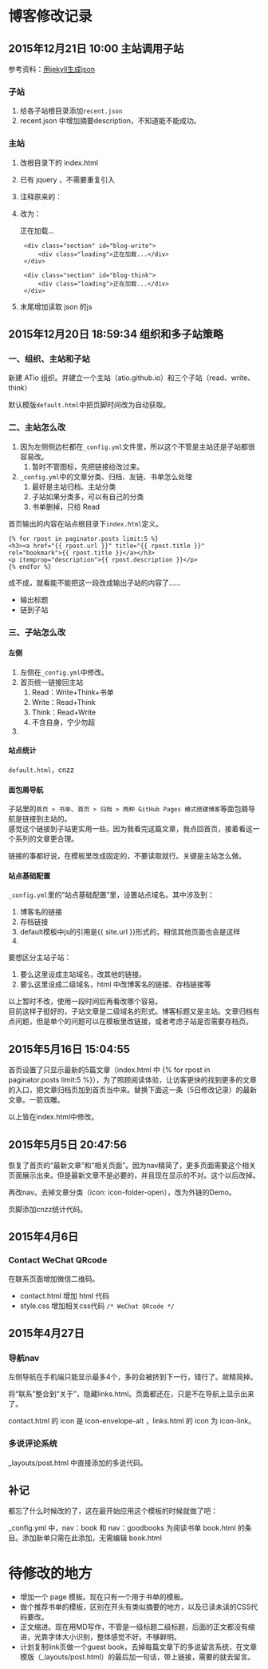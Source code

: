 # 博客修改记录

## 2015年12月21日 10:00 主站调用子站

参考资料：[用jekyll生成json](http://yanping.me/cn/blog/2012/04/19/jekyll-with-json/)

### 子站
1. 给各子站根目录添加`recent.json`
2. recent.json 中增加摘要description，不知道能不能成功。

### 主站

1. 改根目录下的 index.html 
2. 已有 jquery ，不需要重复引入
3. 注释原来的：

    <article class="lotus-article">
        <!-- {% for rpost in paginator.posts limit:5 %}
            <h3><a href="{{ rpost.url }}" title="{{ rpost.title }}" rel="bookmark">{{ rpost.title }}</a></h3>
            <p itemprop="description">{{ rpost.description }}</p>
        {% endfor %} -->
    </article>

4. 改为：
    
    <article class="lotus-article">
        <div class="section" id="blog-read">
            <div class="loading">正在加载...</div>
        </div>  

        <div class="section" id="blog-write">
            <div class="loading">正在加载...</div>
        </div>  

        <div class="section" id="blog-think">
            <div class="loading">正在加载...</div>
        </div>  
    </article>
    
5. 末尾增加读取 json 的js

## 2015年12月20日 18:59:34  组织和多子站策略

### 一、组织、主站和子站

新建 ATio 组织。并建立一个主站（atio.github.io）和三个子站（read、write、think）

默认模版`default.html`中把页脚时间改为自动获取。

### 二、主站怎么改

1. 因为左侧侧边栏都在`_config.yml`文件里，所以这个不管是主站还是子站都很容易改。
    1. 暂时不管图标，先把链接给改过来。
2. `_config.yml`中的文章分类、归档、友链、书单怎么处理
    1. 最好是主站归档、主站分类
    2. 子站如果分类多，可以有自己的分类
    3. 书单删掉，只给 Read

首页输出的内容在站点根目录下`index.html`定义。

    {% for rpost in paginator.posts limit:5 %}
    <h3><a href="{{ rpost.url }}" title="{{ rpost.title }}" rel="bookmark">{{ rpost.title }}</a></h3>
    <p itemprop="description">{{ rpost.description }}</p>
    {% endfor %}

成不成，就看能不能把这一段改成输出子站的内容了……  
- 输出标题
- 链到子站

### 三、子站怎么改

#### 左侧

1. 左侧在`_config.yml`中修改。
2. 首页统一链接回主站
    1. Read：Write+Think+书单
    2. Write：Read+Think
    3. Think：Read+Write
    4. 不含自身，宁少勿超
3. 

#### 站点统计

`default.html`，cnzz

#### 面包屑导航

子站里的`首页 > 书单`、`首页 > 归档 > 两种 GitHub Pages 模式搭建博客`等面包屑导航是链接到主站的。  
感觉这个链接到子站更实用一些。因为我看完这篇文章，我点回首页，接着看这一个系列的文章更合理。

链接的事都好说，在模板里改成固定的，不要读取就行。关键是主站怎么做。

#### 站点基础配置

`_config.yml`里的“站点基础配置”里，设置站点域名。其中涉及到：
1. 博客名的链接
2. 存档链接
3. default模板中js的引用是{{ site.url }}形式的，相信其他页面也会是这样
4. 

要想区分主站子站：  
1. 要么这里设成主站域名，改其他的链接。
2. 要么这里设成二级域名，html 中改博客名的链接、存档链接等

以上暂时不改，使用一段时间后再看改哪个容易。  
目前这样子挺好的，子站文章是二级域名的形式。博客标题又是主站。文章归档有点问题，但是单个的问题可以在模板里改链接，或者考虑子站是否需要存档页。

## 2015年5月16日 15:04:55

首页设置了只显示最新的5篇文章（index.html 中 {% for rpost in paginator.posts limit:5 %}），为了照顾阅读体验，让访客更快的找到更多的文章的入口，把文章归档页加到首页当中来。替换下面这一条（5日修改记录）的最新文章。一箭双雕。

以上皆在index.html中修改。

## 2015年5月5日 20:47:56

恢复了首页的“最新文章”和“相关页面”。因为nav精简了，更多页面需要这个相关页面展示出来。但是最新文章不是必要的，并且现在显示的不对。这个以后改掉。

再改nav。去掉文章分类（icon: icon-folder-open），改为外链的Demo。

页脚添加cnzz统计代码。

## 2015年4月6日

### Contact WeChat QRcode

在联系页面增加微信二维码。

* contact.html 增加 html 代码
* style.css 增加相关css代码 `/* WeChat QRcode */`

## 2015年4月27日

### 导航nav

左侧导航在手机端只能显示最多4个，多的会被挤到下一行，错行了。故精简掉。

将“联系”整合到“关于”，隐藏links.html。页面都还在，只是不在导航上显示出来了。

contact.html 的 icon 是 icon-envelope-alt ，links.html 的 icon 为 icon-link。

### 多说评论系统

_layouts/post.html 中直接添加的多说代码。

## 补记

都忘了什么时候改的了，这在最开始应用这个模板的时候就做了吧：

_config.yml 中，nav：book 和 nav：goodbooks 为阅读书单 book.html 的条目。添加新单只需在此添加，无需编辑 book.html

# 待修改的地方

* 增加一个 page 模板。现在只有一个用于书单的模板。
* 做个推荐书单的模板，区别在开头有类似摘要的地方，以及已读未读的CSS代码要改。
* 正文缩进。现在用MD写作，不管是一级标题二级标题，后面的正文都没有缩进，光靠字体大小识别，整体感觉不好。不够鲜明。
* 计划复制link页做一个guest book，去掉每篇文章下的多说留言系统，在文章模版（_layouts/post.html）的最后加一句话，带上链接，需要的就去留言。